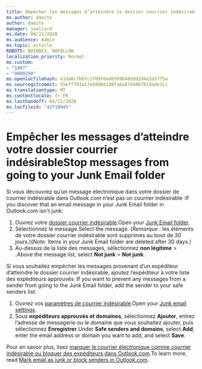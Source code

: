 ```yaml
---
title: Empêcher les messages d’atteindre le dossier courrier indésirable dans Outlook.com
ms.author: daeite
author: daeite
manager: joallard
ms.date: 04/21/2020
ms.audience: Admin
ms.topic: article
ROBOTS: NOINDEX, NOFOLLOW
localization_priority: Normal
ms.custom:
- "1897"
- "9000290"
ms.openlocfilehash: e1da0c7b67c1f09f6ed6589848ddd2d4e5a5775a
ms.sourcegitcommit: 55eff703a17e500681d8fa6a87eb067019ade3cc
ms.translationtype: MT
ms.contentlocale: fr-FR
ms.lasthandoff: 04/22/2020
ms.locfileid: "43710945"
---
```

# <a name="stop-messages-from-going-to-your-junk-email-folder"></a><span data-ttu-id="8032c-102">Empêcher les messages d’atteindre votre dossier courrier indésirable</span><span class="sxs-lookup"><span data-stu-id="8032c-102">Stop messages from going to your Junk Email folder</span></span>

<span data-ttu-id="8032c-103">Si vous découvrez qu’un message électronique dans votre dossier de courrier indésirable dans Outlook.com n’est pas un courrier indésirable :</span><span class="sxs-lookup"><span data-stu-id="8032c-103">If you discover that an email message in your Junk Email folder in Outlook.com isn't junk:</span></span>

1. <span data-ttu-id="8032c-104">Ouvrez votre [dossier courrier indésirable](https://outlook.live.com/mail/junkemail).</span><span class="sxs-lookup"><span data-stu-id="8032c-104">Open your [Junk Email folder](https://outlook.live.com/mail/junkemail).</span></span>
1. <span data-ttu-id="8032c-105">Sélectionnez le message.</span><span class="sxs-lookup"><span data-stu-id="8032c-105">Select the message.</span></span> <span data-ttu-id="8032c-106">(*Remarque :* les éléments de votre dossier courrier indésirable sont supprimés au bout de 30 jours.)</span><span class="sxs-lookup"><span data-stu-id="8032c-106">(*Note:* Items in your Junk Email folder are deleted after 30 days.)</span></span>
1. <span data-ttu-id="8032c-107">Au-dessus de la liste des messages, sélectionnez **non légitime** > **.**</span><span class="sxs-lookup"><span data-stu-id="8032c-107">Above the message list, select **Not junk** > **Not junk**.</span></span>

<span data-ttu-id="8032c-108">Si vous souhaitez empêcher les messages provenant d’un expéditeur d’atteindre le dossier courrier indésirable, ajoutez l’expéditeur à votre liste des expéditeurs approuvés :</span><span class="sxs-lookup"><span data-stu-id="8032c-108">If you want to prevent any messages from a sender from going to the Junk Email folder, add the sender to your safe senders list:</span></span>

1. <span data-ttu-id="8032c-109">Ouvrez vos [paramètres de courrier indésirable](https://go.microsoft.com/fwlink/?linkid=2035804).</span><span class="sxs-lookup"><span data-stu-id="8032c-109">Open your [Junk email settings](https://go.microsoft.com/fwlink/?linkid=2035804).</span></span>
1. <span data-ttu-id="8032c-110">Sous **expéditeurs approuvés et domaines**, sélectionnez **Ajouter**, entrez l’adresse de messagerie ou le domaine que vous souhaitez ajouter, puis sélectionnez **Enregistrer**.</span><span class="sxs-lookup"><span data-stu-id="8032c-110">Under **Safe senders and domains**, select **Add**, enter the email address or domain you want to add, and select **Save**.</span></span>

<span data-ttu-id="8032c-111">Pour en savoir plus, lisez [marquer le courrier électronique comme courrier indésirable ou bloquer des expéditeurs dans Outlook.com](https://support.office.com/article/a3ece97b-82f8-4a5e-9ac3-e92fa6427ae4?wt.mc_id=Office_Outlook_com_Alchemy).</span><span class="sxs-lookup"><span data-stu-id="8032c-111">To learn more, read [Mark email as junk or block senders in Outlook.com](https://support.office.com/article/a3ece97b-82f8-4a5e-9ac3-e92fa6427ae4?wt.mc_id=Office_Outlook_com_Alchemy).</span></span>

